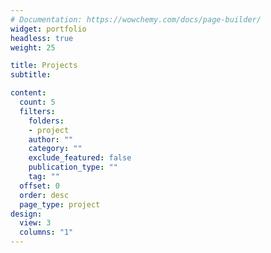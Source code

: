 ```yaml
---
# Documentation: https://wowchemy.com/docs/page-builder/
widget: portfolio
headless: true
weight: 25

title: Projects
subtitle:

content:
  count: 5
  filters:
    folders:
    - project
    author: ""
    category: ""
    exclude_featured: false
    publication_type: ""
    tag: ""
  offset: 0
  order: desc
  page_type: project
design:
  view: 3
  columns: "1"
---
```

